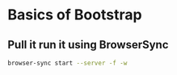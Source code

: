 # Basics of Bootstrap
## Pull it run it using BrowserSync

```bash
browser-sync start --server -f -w
```
